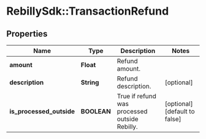 # RebillySdk::TransactionRefund

## Properties
Name | Type | Description | Notes
------------ | ------------- | ------------- | -------------
**amount** | **Float** | Refund amount. | 
**description** | **String** | Refund description. | [optional] 
**is_processed_outside** | **BOOLEAN** | True if refund was processed outside Rebilly. | [optional] [default to false]

